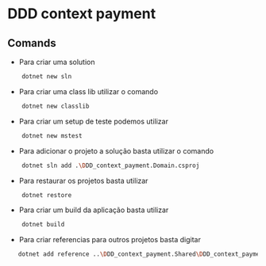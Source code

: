 # DDD context payment

## Comands

- Para criar uma solution
```bash
    dotnet new sln
```
- Para criar uma class lib utilizar o comando
```bash
    dotnet new classlib
```
- Para criar um setup de teste podemos utilizar 
```bash
    dotnet new mstest
```
- Para adicionar o projeto a solução basta utilizar o comando
```bash
    dotnet sln add .\DDD_context_payment.Domain.csproj
```

- Para restaurar os projetos basta utilizar
```bash
    dotnet restore
```

- Para criar um build da aplicação basta utilizar
```bash
    dotnet build
```

- Para criar referencias para outros projetos basta digitar
```bash
   dotnet add reference ..\DDD_context_payment.Shared\DDD_context_payment.Shared.csproj
```
